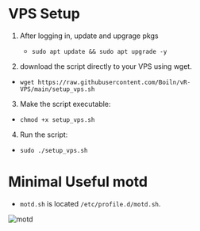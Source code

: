 # VPS Setup

1. After logging in, update and upgrage pkgs
   - `sudo apt update && sudo apt upgrade -y`

2. download the script directly to your VPS using wget.
- `wget https://raw.githubusercontent.com/Boiln/vR-VPS/main/setup_vps.sh`

3. Make the script executable:
- `chmod +x setup_vps.sh`

4. Run the script:
- `sudo ./setup_vps.sh`

# Minimal Useful motd
- `motd.sh` is located `/etc/profile.d/motd.sh`.
  
![motd](https://i.imgur.com/Qj1xys3.png)
